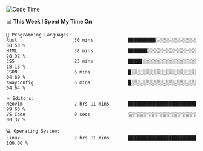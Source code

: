<!-- [![Top Langs](https://github-readme-stats.vercel.app/api/top-langs/?username=gagahsyuja&theme=dracula&hide_border=true&border_radius=7)](https://github.com/anuraghazra/github-readme-stats) -->

<!--START_SECTION:waka-->
![Code Time](http://img.shields.io/badge/Code%20Time-285%20hrs%2041%20mins-blue)

📊 **This Week I Spent My Time On** 

```text
💬 Programming Languages: 
Rust                     50 mins             ██████████░░░░░░░░░░░░░░░   38.53 % 
HTML                     38 mins             ███████░░░░░░░░░░░░░░░░░░   28.92 % 
CSS                      23 mins             █████░░░░░░░░░░░░░░░░░░░░   18.15 % 
JSON                     6 mins              █░░░░░░░░░░░░░░░░░░░░░░░░   04.69 % 
swayconfig               6 mins              █░░░░░░░░░░░░░░░░░░░░░░░░   04.64 % 

🔥 Editors: 
Neovim                   2 hrs 11 mins       █████████████████████████   99.63 % 
VS Code                  0 secs              ░░░░░░░░░░░░░░░░░░░░░░░░░   00.37 % 

💻 Operating System: 
Linux                    2 hrs 11 mins       █████████████████████████   100.00 % 
```


<!--END_SECTION:waka-->
